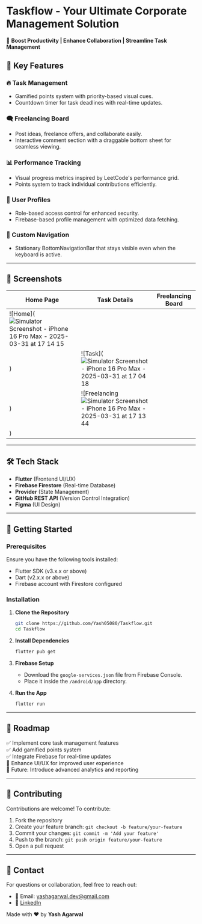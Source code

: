 # Taskflow - Your Ultimate Corporate Management Solution

🚀 **Boost Productivity | Enhance Collaboration | Streamline Task Management**



## 🌟 Key Features

### 🔥 Task Management

- Gamified points system with priority-based visual cues.
- Countdown timer for task deadlines with real-time updates.

### 🗨️ Freelancing Board

- Post ideas, freelance offers, and collaborate easily.
- Interactive comment section with a draggable bottom sheet for seamless viewing.

### 📊 Performance Tracking

- Visual progress metrics inspired by LeetCode's performance grid.
- Points system to track individual contributions efficiently.

### 👤 User Profiles

- Role-based access control for enhanced security.
- Firebase-based profile management with optimized data fetching.

### 🧩 Custom Navigation

- Stationary BottomNavigationBar that stays visible even when the keyboard is active.

---

## 📌 Screenshots

| Home Page | Task Details | Freelancing Board |
|-----------|-------------|-------------------|
| ![Home](![Simulator Screenshot - iPhone 16 Pro Max - 2025-03-31 at 17 14 15](https://github.com/user-attachments/assets/ed62289e-e146-4977-aa13-4b2093f5c940)
) | ![Task](![Simulator Screenshot - iPhone 16 Pro Max - 2025-03-31 at 17 04 18](https://github.com/user-attachments/assets/1b70568b-8dd2-405e-9504-e9935d5a5c68)
) | ![Freelancing![Simulator Screenshot - iPhone 16 Pro Max - 2025-03-31 at 17 13 44](https://github.com/user-attachments/assets/b52ddf1a-df43-405b-b5e5-4f7de23c7caa)
) |

---

## 🛠️ Tech Stack

- **Flutter** (Frontend UI/UX)
- **Firebase Firestore** (Real-time Database)
- **Provider** (State Management)
- **GitHub REST API** (Version Control Integration)
- **Figma** (UI Design)

---

## 🚀 Getting Started

### Prerequisites

Ensure you have the following tools installed:

- Flutter SDK (v3.x.x or above)
- Dart (v2.x.x or above)
- Firebase account with Firestore configured

### Installation

1. **Clone the Repository**

   ```bash
   git clone https://github.com/Yash05080/Taskflow.git
   cd Taskflow
   ```

2. **Install Dependencies**

   ```bash
   flutter pub get
   ```

3. **Firebase Setup**

   - Download the `google-services.json` file from Firebase Console.
   - Place it inside the `/android/app` directory.

4. **Run the App**

   ```bash
   flutter run
   ```

---


## 🚧 Roadmap

✅ Implement core task management features\
✅ Add gamified points system\
✅ Integrate Firebase for real-time updates\
🔄 Enhance UI/UX for improved user experience\
🚀 Future: Introduce advanced analytics and reporting

---

## 🤝 Contributing

Contributions are welcome! To contribute:

1. Fork the repository
2. Create your feature branch: `git checkout -b feature/your-feature`
3. Commit your changes: `git commit -m 'Add your feature'`
4. Push to the branch: `git push origin feature/your-feature`
5. Open a pull request

---

## 💬 Contact

For questions or collaboration, feel free to reach out:

- 📧 Email: [yashagarwal.dev@gmail.com](mailto\:yashagarwal.dev@gmail.com)
- 💼 [LinkedIn](https://linkedin.com/in/yashagarwal)

Made with ❤️ by **Yash Agarwal**


